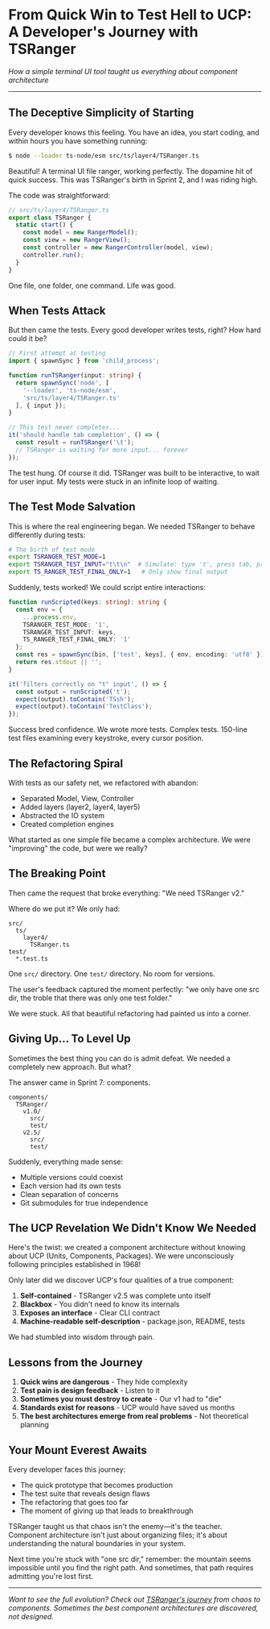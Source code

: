 # From Quick Win to Test Hell to UCP: A Developer's Journey with TSRanger

*How a simple terminal UI tool taught us everything about component architecture*

---

## The Deceptive Simplicity of Starting

Every developer knows this feeling. You have an idea, you start coding, and within hours you have something running:

```bash
$ node --loader ts-node/esm src/ts/layer4/TSRanger.ts
```

Beautiful! A terminal UI file ranger, working perfectly. The dopamine hit of quick success. This was TSRanger's birth in Sprint 2, and I was riding high.

The code was straightforward:

```typescript
// src/ts/layer4/TSRanger.ts
export class TSRanger {
  static start() {
    const model = new RangerModel();
    const view = new RangerView();
    const controller = new RangerController(model, view);
    controller.run();
  }
}
```

One file, one folder, one command. Life was good.

## When Tests Attack

But then came the tests. Every good developer writes tests, right? How hard could it be?

```typescript
// First attempt at testing
import { spawnSync } from 'child_process';

function runTSRanger(input: string) {
  return spawnSync('node', [
    '--loader', 'ts-node/esm',
    'src/ts/layer4/TSRanger.ts'
  ], { input });
}

// This test never completes...
it('should handle tab completion', () => {
  const result = runTSRanger('\t');
  // TSRanger is waiting for more input... forever
});
```

The test hung. Of course it did. TSRanger was built to be interactive, to wait for user input. My tests were stuck in an infinite loop of waiting.

## The Test Mode Salvation

This is where the real engineering began. We needed TSRanger to behave differently during tests:

```bash
# The birth of test mode
export TSRANGER_TEST_MODE=1
export TSRANGER_TEST_INPUT="t\t\n"  # Simulate: type 't', press tab, press enter
export TS_RANGER_TEST_FINAL_ONLY=1   # Only show final output
```

Suddenly, tests worked! We could script entire interactions:

```typescript
function runScripted(keys: string): string {
  const env = { 
    ...process.env, 
    TSRANGER_TEST_MODE: '1', 
    TSRANGER_TEST_INPUT: keys,
    TS_RANGER_TEST_FINAL_ONLY: '1'
  };
  const res = spawnSync(bin, ['test', keys], { env, encoding: 'utf8' });
  return res.stdout || '';
}

it('filters correctly on "t" input', () => {
  const output = runScripted('t');
  expect(output).toContain('TSsh');
  expect(output).toContain('TestClass');
});
```

Success bred confidence. We wrote more tests. Complex tests. 150-line test files examining every keystroke, every cursor position.

## The Refactoring Spiral

With tests as our safety net, we refactored with abandon:

- Separated Model, View, Controller
- Added layers (layer2, layer4, layer5)
- Abstracted the IO system
- Created completion engines

What started as one simple file became a complex architecture. We were "improving" the code, but were we really?

## The Breaking Point

Then came the request that broke everything: "We need TSRanger v2."

Where do we put it? We only had:
```
src/
  ts/
    layer4/
      TSRanger.ts
test/
  *.test.ts
```

One `src/` directory. One `test/` directory. No room for versions.

The user's feedback captured the moment perfectly: "we only have one src dir, the troble that there was only one test folder."

We were stuck. All that beautiful refactoring had painted us into a corner.

## Giving Up... To Level Up

Sometimes the best thing you can do is admit defeat. We needed a completely new approach. But what?

The answer came in Sprint 7: components.

```
components/
  TSRanger/
    v1.0/
      src/
      test/
    v2.5/
      src/
      test/
```

Suddenly, everything made sense:
- Multiple versions could coexist
- Each version had its own tests
- Clean separation of concerns
- Git submodules for true independence

## The UCP Revelation We Didn't Know We Needed

Here's the twist: we created a component architecture without knowing about UCP (Units, Components, Packages). We were unconsciously following principles established in 1968!

Only later did we discover UCP's four qualities of a true component:
1. **Self-contained** - TSRanger v2.5 was complete unto itself
2. **Blackbox** - You didn't need to know its internals
3. **Exposes an interface** - Clear CLI contract
4. **Machine-readable self-description** - package.json, README, tests

We had stumbled into wisdom through pain.

## Lessons from the Journey

1. **Quick wins are dangerous** - They hide complexity
2. **Test pain is design feedback** - Listen to it
3. **Sometimes you must destroy to create** - Our v1 had to "die"
4. **Standards exist for reasons** - UCP would have saved us months
5. **The best architectures emerge from real problems** - Not theoretical planning

## Your Mount Everest Awaits

Every developer faces this journey:
- The quick prototype that becomes production
- The test suite that reveals design flaws  
- The refactoring that goes too far
- The moment of giving up that leads to breakthrough

TSRanger taught us that chaos isn't the enemy—it's the teacher. Component architecture isn't just about organizing files; it's about understanding the natural boundaries in your system.

Next time you're stuck with "one src dir," remember: the mountain seems impossible until you find the right path. And sometimes, that path requires admitting you're lost first.

---

*Want to see the full evolution? Check out [TSRanger's journey](https://github.com/Cerulean-Circle-GmbH/Web4Articles) from chaos to components. Sometimes the best component architectures are discovered, not designed.*